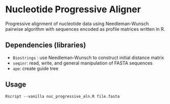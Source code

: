 # Nucleotide Progressive Aligner

Progressive alignment of nucleotide data using Needleman-Wunsch pairwise algorithm with sequences
encoded as profile matrices written in R.

## Dependencies (libraries)

* `Biostrings` : use Needleman-Wunsch to construct initial distance matrix
* `seqinr`: read, write, and general manipulation of FASTA sequences
* `ape`: create guide tree

## Usage

```Rscript --vanilla nuc_progressive_aln.R file.fasta```

